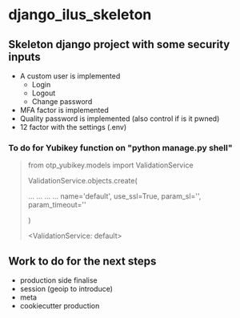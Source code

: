 # django_ilus_skeleton

## Skeleton django project with some security inputs

- A custom user is implemented
  - Login
  - Logout
  - Change password
- MFA factor is implemented
- Quality password is implemented (also control if is it pwned)
- 12 factor with the settings (.env)

### To do for Yubikey function on "python manage.py shell"
> from otp_yubikey.models import ValidationService
> 
> ValidationService.objects.create(
> 
> ... ... ... ... name='default', use_ssl=True, param_sl='', param_timeout=''
> 
> )
> 
><ValidationService: default>

## Work to do for the next steps

- production side finalise
- session (geoip to introduce)
- meta
- cookiecutter production
